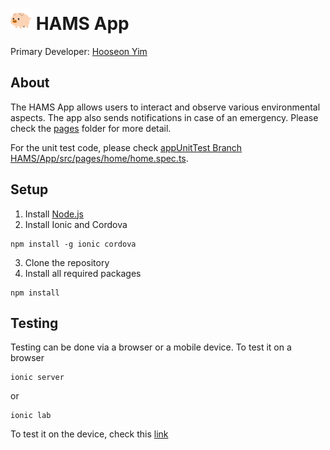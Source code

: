 # <a href="https://github.com/MajeedMirza/HAMS"><img border="0" alt="The Home Monitoring and Automation System" src="../Resources/icon.png" width="34" height="34" /></a> HAMS App
Primary Developer: [Hooseon Yim](https://github.com/hooseon17)
## About
The HAMS App allows users to interact and observe various environmental aspects. The app also sends notifications in case of an emergency.
Please check the [pages](src/pages) folder for more detail.

For the unit test code, please check [appUnitTest Branch HAMS/App/src/pages/home/home.spec.ts](https://github.com/MajeedMirza/HAMS/blob/appUnitTest/App/src/pages/home/home.spec.ts).
## Setup
1. Install [Node.js](https://nodejs.org/en/)
2. Install Ionic and Cordova
```
npm install -g ionic cordova
```
3. Clone the repository
4. Install all required packages
```
npm install
```

## Testing
Testing can be done via a browser or a mobile device.
To test it on a browser
```
ionic server
```
or 
```
ionic lab
```

To test it on the device, check this [link](https://ionicframework.com/docs/intro/deploying/)

